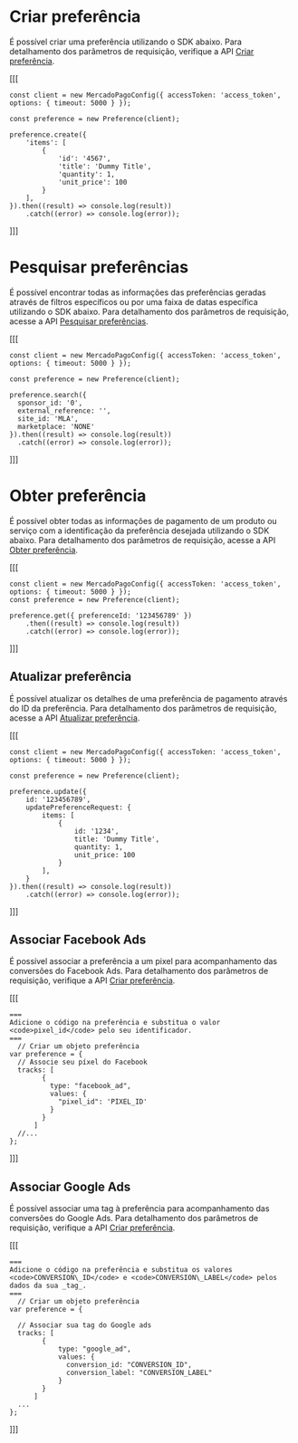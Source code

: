 # Criar preferência

É possível criar uma preferência utilizando o SDK abaixo. Para detalhamento dos parâmetros de requisição, verifique a API [Criar preferência](/developers/pt/reference/preferences/_checkout_preferences/post).

[[[
```node
const client = new MercadoPagoConfig({ accessToken: 'access_token', options: { timeout: 5000 } });

const preference = new Preference(client);

preference.create({
	'items': [
		{
			'id': '4567',
			'title': 'Dummy Title',
			'quantity': 1,
			'unit_price': 100
		}
	],
}).then((result) => console.log(result))
	.catch((error) => console.log(error));
```
]]]

# Pesquisar preferências

É possível encontrar todas as informações das preferências geradas através de filtros específicos ou por uma faixa de datas específica utilizando o SDK abaixo. Para detalhamento dos parâmetros de requisição, acesse a API [Pesquisar preferências](/developers/pt/reference/preferences/_checkout_preferences_search/get).

[[[
```node
const client = new MercadoPagoConfig({ accessToken: 'access_token', options: { timeout: 5000 } });

const preference = new Preference(client);

preference.search({
  sponsor_id: '0',
  external_reference: '',
  site_id: 'MLA',
  marketplace: 'NONE'
}).then((result) => console.log(result))
  .catch((error) => console.log(error));
```
]]]

# Obter preferência

É possível obter todas as informações de pagamento de um produto ou serviço com a identificação da preferência desejada utilizando o SDK abaixo. Para detalhamento dos parâmetros de requisição, acesse a API [Obter preferência](/developers/pt/reference/preferences/_checkout_preferences_id/get).

[[[
```node
const client = new MercadoPagoConfig({ accessToken: 'access_token', options: { timeout: 5000 } });
const preference = new Preference(client);

preference.get({ preferenceId: '123456789' })
	.then((result) => console.log(result))
	.catch((error) => console.log(error));
```
]]]

## Atualizar preferência

É possível atualizar os detalhes de uma preferência de pagamento através do ID da preferência. Para detalhamento dos parâmetros de requisição, acesse a API [Atualizar preferência](/developers/pt/reference/preferences/_checkout_preferences_id/put).

[[[
```node
const client = new MercadoPagoConfig({ accessToken: 'access_token', options: { timeout: 5000 } });

const preference = new Preference(client);

preference.update({
	id: '123456789',
	updatePreferenceRequest: {
		items: [
			{
				id: '1234',
				title: 'Dummy Title',
				quantity: 1,
				unit_price: 100
			}
		],
	}
}).then((result) => console.log(result))
	.catch((error) => console.log(error));
```
]]]


## Associar Facebook Ads

É possível associar a preferência a um pixel para acompanhamento das conversões do Facebook Ads. Para detalhamento dos parâmetros de requisição, verifique a API [Criar preferência](/developers/pt/reference/preferences/_checkout_preferences/post).

[[[
```node
===
Adicione o código na preferência e substitua o valor <code>pixel_id</code> pelo seu identificador.
===
  // Criar um objeto preferência
var preference = {
  // Associe seu píxel do Facebook
  tracks: [
        {
          type: "facebook_ad",
          values: {
            "pixel_id": 'PIXEL_ID'
          }
        }
      ]
  //...
};
```
]]]

## Associar Google Ads

É possível associar uma tag à preferência para acompanhamento das conversões do Google Ads. Para detalhamento dos parâmetros de requisição, verifique a API [Criar preferência](/developers/pt/reference/preferences/_checkout_preferences/post).

[[[
```node
===
Adicione o código na preferência e substitua os valores <code>CONVERSION\_ID</code> e <code>CONVERSION\_LABEL</code> pelos dados da sua _tag_.
===
  // Criar um objeto preferência
var preference = {
 
  // Associar sua tag do Google ads
  tracks: [
        {
            type: "google_ad",
            values: {
              conversion_id: "CONVERSION_ID",
              conversion_label: "CONVERSION_LABEL"
            } 
        }
      ]
  ...
};
```
]]]